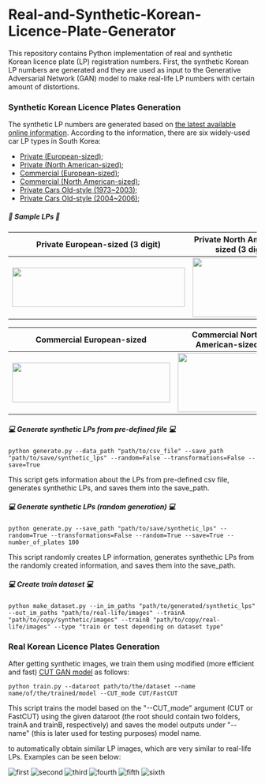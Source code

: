 # Real-and-Synthetic-Korean-Licence-Plate-Generator

This repository contains Python implementation of real and synthetic Korean licence plate (LP) registration numbers. First, the synthetic Korean LP numbers are generated and they are used as input to the Generative Adversarial Network (GAN) model to make real-life LP numbers with certain amount of distortions.

### Synthetic Korean Licence Plates Generation
The synthetic LP numbers are generated based on [the latest available online information](https://en.wikipedia.org/wiki/Vehicle_registration_plates_of_South_Korea). According to the information, there are six widely-used car LP types in South Korea:

* [Private (European-sized)](https://upload.wikimedia.org/wikipedia/commons/3/3d/Plak-Shakhsi-KOR.png);
* [Private (North American-sized)](https://upload.wikimedia.org/wikipedia/commons/1/18/Plak-Shakhsi-335x155-KOR.png);
* [Commercial (European-sized)](https://upload.wikimedia.org/wikipedia/commons/e/e2/Plak-Tejari-KOR.png);
* [Commercial (North American-sized)](https://upload.wikimedia.org/wikipedia/commons/6/6f/Plak-Tejari-335x170-KOR.png);
* [Private Cars Old-style (1973~2003)](https://upload.wikimedia.org/wikipedia/commons/9/9c/ROK_Vehicle_Registration_Plate_for_Private_Passenger_Car_-_Daegu%281996-2004%29.jpg);
* [Private Cars Old-style (2004~2006)](https://en.wikipedia.org/wiki/File:ROK_Vehicle_Registration_Plate_for_Private_Passenger_Car(2004-2006).jpg);

##### 🚗 Sample LPs 🚗

|Private European-sized (3 digit) | Private North American-sized (3 digit) | Private European-sized (2 digit) | Private North American-sized (2 digit) |
|       :---:       |     :---:        |         :-----:         |        :-----:         | 
| <img src=https://user-images.githubusercontent.com/50166164/218385697-113a1610-d3e0-4ccb-8212-8bc68556e4d9.jpg width=350px height=80px> | <img src=https://user-images.githubusercontent.com/50166164/218386944-87f51541-5016-44c7-9d2d-0b45e073e621.jpg width=200px height=120px> | <img src=https://user-images.githubusercontent.com/50166164/218628189-0dab45b8-ed2c-4bef-84da-00c42dccc786.jpg width=320px height=80px> | <img src=https://user-images.githubusercontent.com/50166164/218628118-21eab9ea-7619-41e2-889c-311caf1c5a53.jpg width=200px height=120px> |

| Commercial European-sized | Commercial North American-sized | Private Cars Old-style | Private Cars Old-style |
|       :---:       |     :---:        |         :-----:         |        :-----:         | 
| <img src=https://user-images.githubusercontent.com/50166164/218385792-7de1be1a-51e9-48a4-991f-9948382e8fb3.jpg width=320px height=80px> | <img src=https://user-images.githubusercontent.com/50166164/218386808-c14fd229-fb3f-4464-8859-1c6c0fd6b94f.jpg width=200px height=120px> | <img src=https://user-images.githubusercontent.com/50166164/218387305-df52063b-c9e3-48e7-8ec2-f62b41edfb8c.jpg width=200px height=120px> | <img src=https://user-images.githubusercontent.com/50166164/218387367-728251b9-db74-455b-8952-5db5d98133d6.jpg width=200px height=120px> |

##### :computer: Generate synthetic LPs from pre-defined file :computer:
```
python generate.py --data_path "path/to/csv_file" --save_path "path/to/save/synthetic_lps" --random=False --transformations=False --save=True
```
This script gets information about the LPs from pre-defined csv file, generates synthethic LPs, and saves them into the save_path.

##### :computer: Generate synthetic LPs (random generation) :computer:
```
python generate.py --save_path "path/to/save/synthetic_lps" --random=True --transformations=False --random=True --save=True --number_of_plates 100
```
This script randomly creates LP information, generates synthethic LPs from the randomly created information, and saves them into the save_path.

##### :computer: Create train dataset :computer:
```
python make_dataset.py --in_im_paths "path/to/generated/synthetic_lps" --out_im_paths "path/to/real-life/images" --trainA "path/to/copy/synthetic/images" --trainB "path/to/copy/real-life/images" --type "train or test depending on dataset type"
```

### Real Korean Licence Plates Generation

After getting synthetic images, we train them using modified (more efficient and fast) [CUT GAN model](https://github.com/taesungp/contrastive-unpaired-translation) as follows:

```
python train.py --dataroot path/to/the/dataset --name name/of/the/trained/model --CUT_mode CUT/FastCUT
```
This script trains the model based on the "--CUT_mode" argument (CUT or FastCUT) using the given dataroot (the root should contain two folders, trainA and trainB, respectively) and saves the model outputs under "--name" (this is later used for testing purposes) model name.

to automatically obtain similar LP images, which are very similar to real-life LPs. Examples can be seen below:

![first](https://user-images.githubusercontent.com/50166164/219285736-0a9e8771-d05b-4da2-973b-7eef434610e8.png)
![second](https://user-images.githubusercontent.com/50166164/219285778-9b32996a-ae7a-4456-adda-359ffff46ebf.png)
![third](https://user-images.githubusercontent.com/50166164/219287897-0734fce3-1df8-4899-868e-c94e2cbb6898.png)
![fourth](https://user-images.githubusercontent.com/50166164/219287922-e8a6ec2f-8041-4972-a795-e023338bd894.png)
![fifth](https://user-images.githubusercontent.com/50166164/219287934-9f485ecc-616e-4805-9808-4dfb667979d6.png)
![sixth](https://user-images.githubusercontent.com/50166164/219287955-ec52f52d-ae88-4f29-b3c7-5466f454b76c.png)









